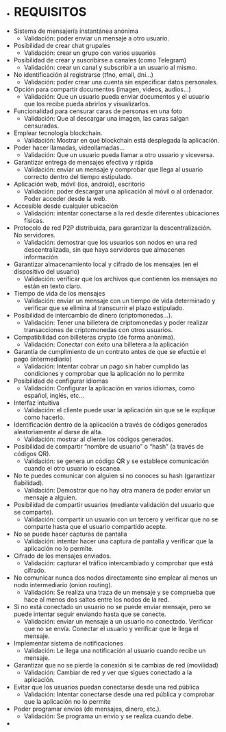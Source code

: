 * # REQUISITOS
* Sistema de mensajería instantánea anónima
	* Validación: poder enviar un mensaje a otro usuario.
* Posibilidad de crear chat grupales
	* Validación: crear un grupo con varios usuarios
* Posibilidad de crear y suscribirse a canales (como Telegram)
	* Validación: crear un canal y subscribir a un usuario al mismo.
* No identificación al registrarse (tfno, email, dni…)
	* Validación: poder crear una cuenta sin especificar datos personales.
* Opción para compartir documentos (imagen, videos, audios…)
	* Validación: Que un usuario pueda enviar documentos y el usuario que los recibe pueda abrirlos y visualizarlos.
* Funcionalidad para censurar caras de personas en una foto
	* Validación: Que al descargar una imagen, las caras salgan censuradas.
* Emplear tecnología blockchain.
	* Validación: Mostrar en qué blockchain está desplegada la aplicación.
* Poder hacer llamadas, videollamadas…
	* Validación: Que un usuario pueda llamar a otro usuario y viceversa.
* Garantizar entrega de mensajes efectiva y rápida
	* Validación: enviar un mensaje y comprobar que llega al usuario correcto dentro del tiempo estipulado.
* Aplicación web, móvil (ios, android), escritorio
	* Validación: poder descargar una aplicación al móvil o al ordenador. Poder acceder desde la web.
* Accesible desde cualquier ubicación
	* Validación: intentar conectarse a la red desde diferentes ubicaciones físicas.
* Protocolo de red P2P distribuida, para garantizar la descentralización. No servidores.
	* Validación: demostrar que los usuarios son nodos en una red descentralizada, sin que haya servidores que almacenen información
* Garantizar almacenamiento local y cifrado de los mensajes (en el dispositivo del usuario)
	* Validación: verificar que los archivos que contienen los mensajes no están en texto claro.
* Tiempo de vida de los mensajes
	* Validación: enviar un mensaje con un tiempo de vida determinado y verificar que se elimina al transcurrir el plazo estipulado.
* Posibilidad de intercambio de dinero (criptomonedas…). 
	* Validación: Tener una billetera de criptomonedas y poder realizar transacciones de criptomonedas con otros usuarios.
* Compatibilidad con billeteras crypto (de forma anónima).
	* Validación: Conectar con éxito una billetera a la aplicación
* Garantía de cumplimiento de un contrato antes de que se efectúe el pago (intermediario)
	* Validación: Intentar cobrar un pago sin haber cumplido las condiciones y comprobar que la aplicación no lo permite
* Posibilidad de configurar idiomas
	* Validación: Configurar la aplicación en varios idiomas, como español, inglés, etc…
* Interfaz intuitiva
	* Validación: el cliente puede usar la aplicación sin que se le explique como hacerlo.
* Identificación dentro de la aplicación a través de códigos generados aleatoriamente al darse de alta.
	* Validación: mostrar al cliente los códigos generados.
* Posibilidad de compartir “nombre de usuario” o “hash” (a través de códigos QR).
	* Validación: se genera un código QR y se establece comunicación cuando el otro usuario lo escanea.
* No te puedes comunicar con alguien si no conoces su hash (garantizar fiabilidad).
	* Validación: Demostrar que no hay otra manera de poder enviar un mensaje a alguien.
* Posibilidad de compartir usuarios (mediante validación del usuario que se comparte).
	* Validación: compartir un usuario con un tercero y verificar que no se comparte hasta que el usuario compartido acepte.
* No se puede hacer capturas de pantalla
	* Validación: intentar hacer una captura de pantalla y verificar que la aplicación no lo permite.
* Cifrado de los mensajes enviados.
	* Validación: capturar el tráfico intercambiado y comprobar que está cifrado. 
* No comunicar nunca dos nodos directamente sino emplear al menos un nodo intermediario (onion routing).
	* Validación: Se realiza una traza de un mensaje y se comprueba que hace al menos dos saltos entre los nodos de la red.
* Si no está conectado un usuario no se puede enviar mensaje, pero se puede intentar seguir enviando hasta que se conecte.
	* Validación: enviar un mensaje a un usuario no conectado. Verificar que no se envía. Conectar el usuario y verificar que le llega el mensaje.
* Implementar sistema de notificaciones
	* Validación: Le llega una notificación al usuario cuando recibe un mensaje.
* Garantizar que no se pierde la conexión si te cambias de red (movilidad)
	* Validación: Cambiar de red y ver que sigues conectado a la aplicación.
* Evitar que los usuarios puedan conectarse desde una red pública
	* Validación: Intentar conectarse desde una red pública y comprobar que la aplicación no lo permite
* Poder programar envíos (de mensajes, dinero, etc.).
	* Validación: Se programa un envío y se realiza cuando debe.
* 
